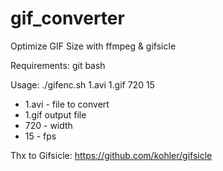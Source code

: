 # gif_converter
Optimize GIF Size with ffmpeg &amp; gifsicle

Requirements: git bash 

Usage: ./gifenc.sh 1.avi 1.gif 720 15
 - 1.avi - file to convert
 - 1.gif output file
 - 720 - width
 - 15 - fps

Thx to Gifsicle: https://github.com/kohler/gifsicle

